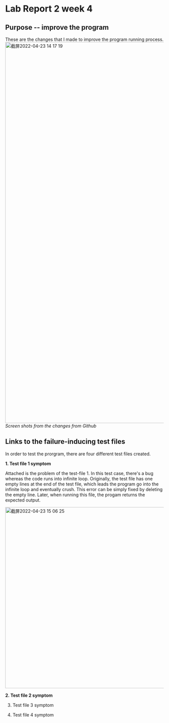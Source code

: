 # Lab Report 2 week 4

## Purpose -- improve the program

These are the changes that I made to improve the program running process.
<img width="1212" alt="截屏2022-04-23 14 17 19" src="https://user-images.githubusercontent.com/103294608/164946248-0ca1bd5f-6c06-40e3-b788-327e1b881db3.png">
*Screen shots from the changes from Github*

## Links to the failure-inducing test files
In order to test the prorgram, there are four different test files created.

**1. Test file 1 symptom**

Attached is the problem of the test-file 1. In this test case, there's a bug whereas the code runs into infinite loop. Originally, the test file has one empty lines at the end of the test file, which leads the program go into the infinite loop and eventually crush. This error can be simply fixed by deleting the empty line. Later, when running this file, the progam returns the expected output.

<img width="576" alt="截屏2022-04-23 15 06 25" src="https://user-images.githubusercontent.com/103294608/164947487-9a994d74-118c-47a0-ae5a-60af61c7c780.png">


**2. Test file 2 symptom**



3. Test file 3 symptom

4. Test file 4 symptom

